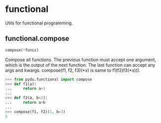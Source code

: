 # functional

Utils for functional programming.

## functional.compose
```python
compose(*funcs)
```

Compose all functions. The previous function must accept one argument,
which is the output of the next function. The last function can accept
any args and kwargs. 
compose(f1, f2, f3)(\*x) is same to f1(f2(f3(\*x))).

```python
>>> from pydu.functional import compose
>>> def f1(a):
...     return a+1
...
>>> def f2(a, b=2):
...     return a+b
...
>>> compose(f1, f2)(1, b=3)
5
```
